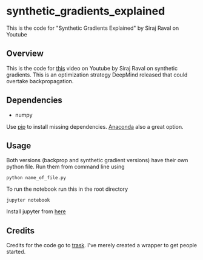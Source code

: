 # synthetic_gradients_explained
This is the code for "Synthetic Gradients Explained" by Siraj Raval on Youtube

## Overview

This is the code for [this](https://www.youtube.com/watch?v=qirjknNY1zo) video on Youtube by Siraj Raval on synthetic gradients. This is an optimization strategy DeepMind released that could overtake backpropagation. 

## Dependencies

* numpy

Use [pip](https://pip.pypa.io/en/stable/) to install missing dependencies.
[Anaconda](https://anaconda.org/) also a great option.

## Usage

Both versions (backprop and synthetic gradient versions) have their own python file. Run them from command line using 

`python name_of_file.py` 

To run the notebook run this in the root directory

`jupyter notebook` 

Install jupyter from [here](http://jupyter.readthedocs.io/en/latest/install.html) 


## Credits

Credits for the code go to [trask](https://iamtrask.github.io/2017/03/21/synthetic-gradients/). I've merely created a wrapper to get people started. 

